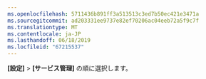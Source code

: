 ```yaml
---
ms.openlocfilehash: 5711436b891ff3a513513c3ed7b50ec421e3471a
ms.sourcegitcommit: ad203331ee9737e82ef70206ac04eeb72a5f9c7f
ms.translationtype: MT
ms.contentlocale: ja-JP
ms.lasthandoff: 06/18/2019
ms.locfileid: "67215537"
---
```

**[設定]**  >  **[サービス管理]** の順に選択します。